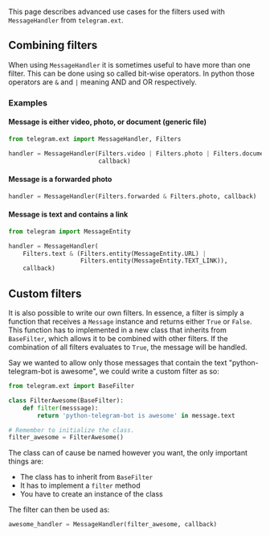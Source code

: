 This page describes advanced use cases for the filters used with `MessageHandler` from `telegram.ext`.

## Combining filters
When using `MessageHandler` it is sometimes useful to have more than one filter. This can be done using so called bit-wise operators. In python those operators are `&` and `|` meaning AND and OR respectively.
### Examples
#### Message is either video, photo, or document (generic file)
``` python
from telegram.ext import MessageHandler, Filters

handler = MessageHandler(Filters.video | Filters.photo | Filters.document, 
                         callback)
```

#### Message is a forwarded photo
``` python
handler = MessageHandler(Filters.forwarded & Filters.photo, callback)
```

#### Message is text and contains a link
``` python
from telegram import MessageEntity

handler = MessageHandler(
    Filters.text & (Filters.entity(MessageEntity.URL) |
                    Filters.entity(MessageEntity.TEXT_LINK)),
    callback)
```

## Custom filters
It is also possible to write our own filters. In essence, a filter is simply a function that receives a `Message` instance and returns either `True` or `False`. This function has to implemented in a new class that inherits from `BaseFilter`, which allows it to be combined with other filters. If the combination of all filters evaluates to `True`, the message will be handled. 

Say we wanted to allow only those messages that contain the text "python-telegram-bot is awesome", we could write a custom filter as so:

```python
from telegram.ext import BaseFilter

class FilterAwesome(BaseFilter):
    def filter(messsage):
        return 'python-telegram-bot is awesome' in message.text

# Remember to initialize the class.
filter_awesome = FilterAwesome()
```

The class can of cause be named however you want, the only important things are:
- The class has to inherit from `BaseFilter`
- It has to implement a `filter` method
- You have to create an instance of the class

The filter can then be used as:
```python
awesome_handler = MessageHandler(filter_awesome, callback)
```